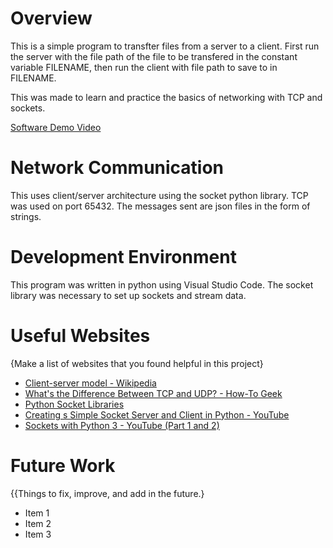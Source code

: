 # Overview

This is a simple program to transfter files from a server to a client. First run the server with the file path of the file to be transfered in the constant variable FILENAME, then run the client with file path to save to in FILENAME.

This was made to learn and practice the basics of networking with TCP and sockets.

[Software Demo Video](http://youtube.link.goes.here)

# Network Communication

This uses client/server architecture using the socket python library. TCP was used on port 65432. The messages sent are json files in the form of strings.

# Development Environment

This program was written in python using Visual Studio Code. The socket library was necessary to set up sockets and stream data.

# Useful Websites

{Make a list of websites that you found helpful in this project}
* [Client-server model - Wikipedia](https://en.wikipedia.org/wiki/Client%E2%80%93server_model)
* [What's the Difference Between TCP and UDP? - How-To Geek](https://www.howtogeek.com/190014/htg-explains-what-is-the-difference-between-tcp-and-udp/)
* [Python Socket Libraries](https://docs.python.org/3.6/library/socket.html)
* [Creating s Simple Socket Server and Client in Python - YouTube](https://www.youtube.com/watch?v=sUzM-vIC-s4)
* [Sockets with Python 3 - YouTube (Part 1 and 2)](https://www.youtube.com/playlist?list=PLQVvvaa0QuDdzLB_0JSTTcl8E8jsJLhR5)

# Future Work

{{Things to fix, improve, and add in the future.}
* Item 1
* Item 2
* Item 3